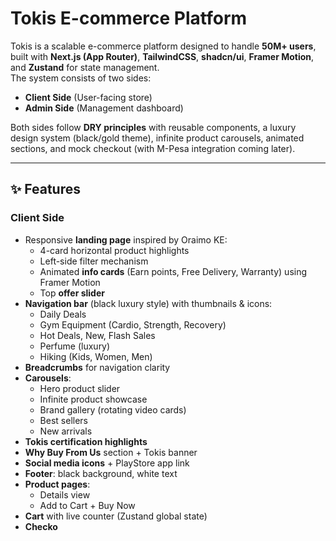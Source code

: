 # Tokis E-commerce Platform

Tokis is a scalable e-commerce platform designed to handle **50M+ users**, built with **Next.js (App Router)**, **TailwindCSS**, **shadcn/ui**, **Framer Motion**, and **Zustand** for state management.  
The system consists of two sides:
- **Client Side** (User-facing store)  
- **Admin Side** (Management dashboard)  

Both sides follow **DRY principles** with reusable components, a luxury design system (black/gold theme), infinite product carousels, animated sections, and mock checkout (with M-Pesa integration coming later).

---

## ✨ Features

### Client Side
- Responsive **landing page** inspired by Oraimo KE:
  - 4-card horizontal product highlights
  - Left-side filter mechanism
  - Animated **info cards** (Earn points, Free Delivery, Warranty) using Framer Motion
  - Top **offer slider**
- **Navigation bar** (black luxury style) with thumbnails & icons:
  - Daily Deals
  - Gym Equipment (Cardio, Strength, Recovery)
  - Hot Deals, New, Flash Sales
  - Perfume (luxury)
  - Hiking (Kids, Women, Men)
- **Breadcrumbs** for navigation clarity
- **Carousels**:
  - Hero product slider
  - Infinite product showcase
  - Brand gallery (rotating video cards)
  - Best sellers
  - New arrivals
- **Tokis certification highlights**
- **Why Buy From Us** section + Tokis banner
- **Social media icons** + PlayStore app link
- **Footer**: black background, white text
- **Product pages**:
  - Details view
  - Add to Cart + Buy Now
- **Cart** with live counter (Zustand global state)
- **Checko**
